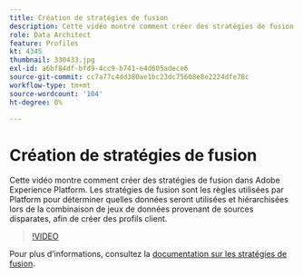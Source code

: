 ```yaml
---
title: Création de stratégies de fusion
description: Cette vidéo montre comment créer des stratégies de fusion dans Adobe Experience Platform. Les stratégies de fusion sont les règles utilisées par Platform pour déterminer quelles données seront utilisées et hiérarchisées lors de la combinaison de jeux de données provenant de sources disparates, afin de créer des profils client.
role: Data Architect
feature: Profiles
kt: 4345
thumbnail: 330433.jpg
exl-id: a6bf84df-bfd9-4cc9-b741-e4d605adece6
source-git-commit: cc7a77c4dd380ae1bc23dc75608e8e2224dfe78c
workflow-type: tm+mt
source-wordcount: '104'
ht-degree: 0%

---
```


# Création de stratégies de fusion

Cette vidéo montre comment créer des stratégies de fusion dans Adobe Experience Platform. Les stratégies de fusion sont les règles utilisées par Platform pour déterminer quelles données seront utilisées et hiérarchisées lors de la combinaison de jeux de données provenant de sources disparates, afin de créer des profils client.

>[!VIDEO](https://video.tv.adobe.com/v/330433?quality=12&learn=on)

Pour plus d’informations, consultez la [documentation sur les stratégies de fusion](https://experienceleague.adobe.com/docs/experience-platform/profile/merge-policies/overview.html).
